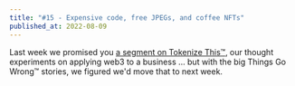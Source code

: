 ```yaml
---
title: "#15 - Expensive code, free JPEGs, and coffee NFTs"
published_at: 2022-08-09
---
```

Last week we promised you [a segment on Tokenize This™](https://www.blockandmortar.xyz/newsletter/new-laws-for-digital-goods-and-keeping-track-of-web3-assets#coming-soon-tokenize-this), our thought experiments on applying web3 to a business … but with the big Things Go Wrong™ stories, we figured we'd move that to next week.
